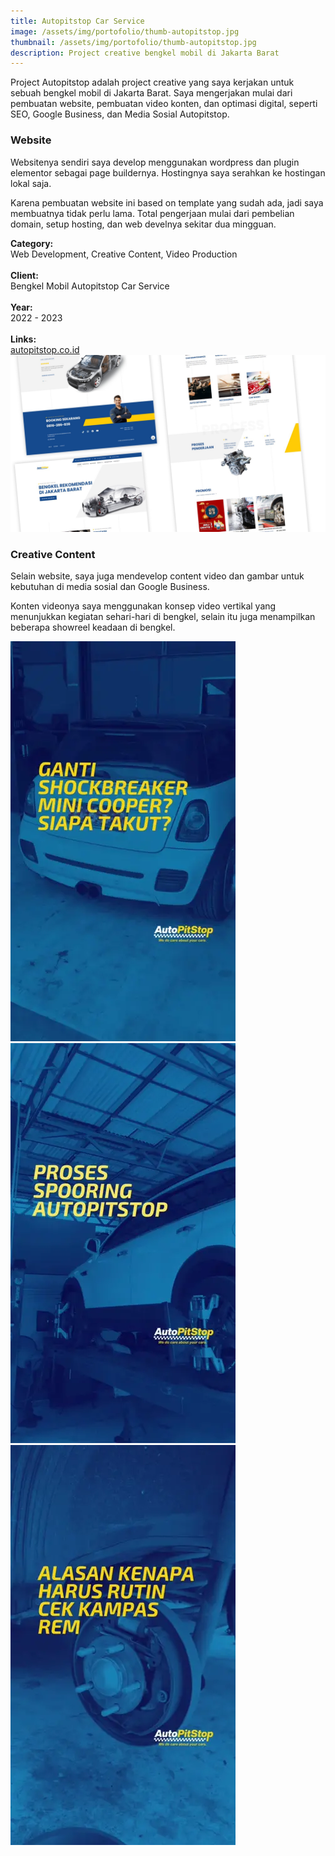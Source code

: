 ```yaml
---
title: Autopitstop Car Service
image: /assets/img/portofolio/thumb-autopitstop.jpg
thumbnail: /assets/img/portofolio/thumb-autopitstop.jpg
description: Project creative bengkel mobil di Jakarta Barat
---
```


<div class="grid-32">
    <div class="grid-1">
        <p>Project Autopitstop adalah project creative yang saya kerjakan untuk sebuah bengkel mobil di Jakarta Barat. Saya mengerjakan mulai dari pembuatan website, pembuatan video konten, dan optimasi digital, seperti SEO, Google Business, dan Media Sosial Autopitstop.</p>
        <h3>Website</h3>
        <p>Websitenya sendiri saya develop menggunakan wordpress dan plugin elementor sebagai page buildernya. Hostingnya saya serahkan ke hostingan lokal saja.</p>
        <p>Karena pembuatan website ini based on template yang sudah ada, jadi saya membuatnya tidak perlu lama. Total pengerjaan mulai dari pembelian domain, setup hosting, dan web develnya sekitar dua mingguan.</p>
    </div>
    <div class="grid-1 category">
        <strong>Category:</strong><br>
        Web Development, Creative Content, Video Production<br><br>
        <strong>Client:</strong><br>
        Bengkel Mobil Autopitstop Car Service<br><br>
        <strong>Year:</strong><br>
        2022 - 2023<br><br>
        <strong>Links:</strong><br>
        <a href="https://autopitstop.co.id/">autopitstop.co.id</a><br>
    </div>
</div>

<img src="/assets/img/portofolio/autopitstop1.jpg" />


<div class="grid-32">
    <div class="grid-1">
        <h3>Creative Content</h3>
        <p>Selain website, saya juga mendevelop content video dan gambar untuk kebutuhan di media sosial dan Google Business.</p>
        <p>Konten videonya saya menggunakan konsep video vertikal yang menunjukkan kegiatan sehari-hari di bengkel, selain itu juga menampilkan beberapa showreel keadaan di bengkel.</p> 
    </div>
    <div class="grid-1">
    </div>
</div>

<div class="grid-33">
    <div class="grid-1">
        <a href="https://www.tiktok.com/@autopitstop.id/video/7177662696282705178">
            <img src="/assets/img/portofolio/@autopitstop.id-7177662696282705178-cover.webp" />
        </a>    
    </div>
    <div class="grid-1">
        <a href="https://www.tiktok.com/@autopitstop.id/video/7173616228815129882">
            <img src="/assets/img/portofolio/@autopitstop.id-7173616228815129882-cover.webp" />
        </a> 
    </div>
    <div class="grid-1">
        <a href="https://www.tiktok.com/@autopitstop.id/video/7176922596141845786">
            <img src="/assets/img/portofolio/@autopitstop.id-7176922596141845786-cover.webp" />
        </a> 
    </div>
</div>
